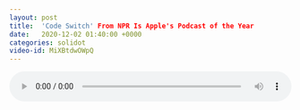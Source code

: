 ```yaml
---
layout: post
title:  'Code Switch' From NPR Is Apple's Podcast of the Year
date:   2020-12-02 01:40:00 +0000
categories: solidot
video-id: MiXBtdwOWpQ
---
```


<audio src="/assets/598ce3fe69832b076c00b4460b6c88b3.mp3" style="width: 100%;" controls></audio>

